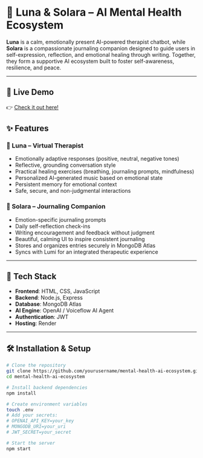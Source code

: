 # 🌱 Luna & Solara – AI Mental Health Ecosystem

**Luna** is a calm, emotionally present AI-powered therapist chatbot, while **Solara** is a compassionate journaling companion designed to guide users in self-expression, reflection, and emotional healing through writing. Together, they form a supportive AI ecosystem built to foster self-awareness, resilience, and peace.

---
## 🚀 Live Demo
👉 [Check it out here!]([https://brainbuddy-js5d.onrender.com])

## ✨ Features

### 🌼 Luna – Virtual Therapist
- Emotionally adaptive responses (positive, neutral, negative tones)
- Reflective, grounding conversation style
- Practical healing exercises (breathing, journaling prompts, mindfulness)
- Personalized AI-generated music based on emotional state
- Persistent memory for emotional context
- Safe, secure, and non-judgmental interactions

### 🪷 Solara – Journaling Companion
- Emotion-specific journaling prompts
- Daily self-reflection check-ins
- Writing encouragement and feedback without judgment
- Beautiful, calming UI to inspire consistent journaling
- Stores and organizes entries securely in MongoDB Atlas
- Syncs with Lumi for an integrated therapeutic experience

---

## 🧰 Tech Stack

- **Frontend**: HTML, CSS, JavaScript  
- **Backend**: Node.js, Express  
- **Database**: MongoDB Atlas  
- **AI Engine**: OpenAI / Voiceflow AI Agent  
- **Authentication**: JWT  
- **Hosting**: Render

---

## 🛠️ Installation & Setup

```bash
# Clone the repository
git clone https://github.com/yourusername/mental-health-ai-ecosystem.git
cd mental-health-ai-ecosystem

# Install backend dependencies
npm install

# Create environment variables
touch .env
# Add your secrets:
# OPENAI_API_KEY=your_key
# MONGODB_URI=your_uri
# JWT_SECRET=your_secret

# Start the server
npm start
